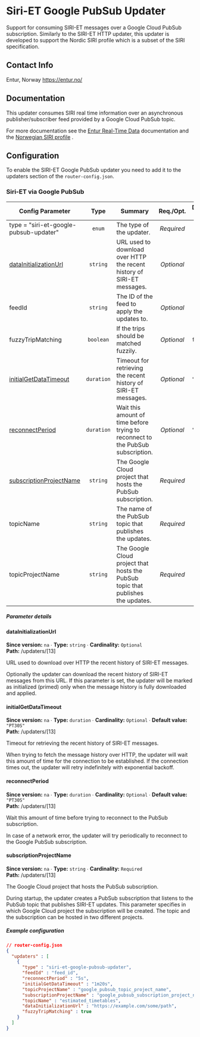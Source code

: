 # Siri-ET Google PubSub Updater

Support for consuming SIRI-ET messages over a Google Cloud PubSub subscription.
Similarly to the SIRI-ET HTTP updater, this updater is developed to support the Nordic SIRI profile
which is a subset of the SIRI specification.

## Contact Info
Entur, Norway
https://entur.no/

## Documentation

This updater consumes SIRI real time information over an asynchronous publisher/subscriber feed
provided by a Google Cloud PubSub topic.

For more documentation see
the [Entur Real-Time Data](https://developer.entur.org/pages-real-time-intro) documentation and
the [Norwegian SIRI profile](https://enturas.atlassian.net/wiki/spaces/PUBLIC/pages/637370420/Norwegian+SIRI+profile)
.

## Configuration

To enable the SIRI-ET Google PubSub updater you need to add it to the updaters section
of the `router-config.json`.

### Siri-ET via Google PubSub

<!-- siri-et-google-pubsub-updater BEGIN -->
<!-- NOTE! This section is auto-generated. Do not change, change doc in code instead. -->

| Config Parameter                                           |    Type    | Summary                                                                          |  Req./Opt. | Default Value | Since |
|------------------------------------------------------------|:----------:|----------------------------------------------------------------------------------|:----------:|---------------|:-----:|
| type = "siri-et-google-pubsub-updater"                     |   `enum`   | The type of the updater.                                                         | *Required* |               |  1.5  |
| [dataInitializationUrl](#u__13__dataInitializationUrl)     |  `string`  | URL used to download over HTTP the recent history of SIRI-ET messages.           | *Optional* |               |   na  |
| feedId                                                     |  `string`  | The ID of the feed to apply the updates to.                                      | *Optional* |               |   na  |
| fuzzyTripMatching                                          |  `boolean` | If the trips should be matched fuzzily.                                          | *Optional* | `false`       |   na  |
| [initialGetDataTimeout](#u__13__initialGetDataTimeout)     | `duration` | Timeout for retrieving the recent history of SIRI-ET messages.                   | *Optional* | `"PT30S"`     |   na  |
| [reconnectPeriod](#u__13__reconnectPeriod)                 | `duration` | Wait this amount of time before trying to reconnect to the PubSub subscription.  | *Optional* | `"PT30S"`     |   na  |
| [subscriptionProjectName](#u__13__subscriptionProjectName) |  `string`  | The Google Cloud project that hosts the PubSub subscription.                     | *Required* |               |   na  |
| topicName                                                  |  `string`  | The name of the PubSub topic that publishes the updates.                         | *Required* |               |   na  |
| topicProjectName                                           |  `string`  | The Google Cloud project that hosts the PubSub topic that publishes the updates. | *Required* |               |   na  |


##### Parameter details

<h4 id="u__13__dataInitializationUrl">dataInitializationUrl</h4>

**Since version:** `na` ∙ **Type:** `string` ∙ **Cardinality:** `Optional`   
**Path:** /updaters/[13] 

URL used to download over HTTP the recent history of SIRI-ET messages.

Optionally the updater can download the recent history of SIRI-ET messages from this URL.
If this parameter is set, the updater will be marked as initialized (primed) only when
the message history is fully downloaded and applied.


<h4 id="u__13__initialGetDataTimeout">initialGetDataTimeout</h4>

**Since version:** `na` ∙ **Type:** `duration` ∙ **Cardinality:** `Optional` ∙ **Default value:** `"PT30S"`   
**Path:** /updaters/[13] 

Timeout for retrieving the recent history of SIRI-ET messages.

When trying to fetch the message history over HTTP, the updater will wait this amount
of time for the connection to be established.
If the connection times out, the updater will retry indefinitely with exponential backoff.


<h4 id="u__13__reconnectPeriod">reconnectPeriod</h4>

**Since version:** `na` ∙ **Type:** `duration` ∙ **Cardinality:** `Optional` ∙ **Default value:** `"PT30S"`   
**Path:** /updaters/[13] 

Wait this amount of time before trying to reconnect to the PubSub subscription.

In case of a network error, the updater will try periodically to reconnect to the
Google PubSub subscription.


<h4 id="u__13__subscriptionProjectName">subscriptionProjectName</h4>

**Since version:** `na` ∙ **Type:** `string` ∙ **Cardinality:** `Required`   
**Path:** /updaters/[13] 

The Google Cloud project that hosts the PubSub subscription.

During startup, the updater creates a PubSub subscription that listens
to the PubSub topic that publishes SIRI-ET updates.
This parameter specifies in which Google Cloud project the subscription will be created.
The topic and the subscription can be hosted in two different projects.




##### Example configuration

```JSON
// router-config.json
{
  "updaters" : [
    {
      "type" : "siri-et-google-pubsub-updater",
      "feedId" : "feed_id",
      "reconnectPeriod" : "5s",
      "initialGetDataTimeout" : "1m20s",
      "topicProjectName" : "google_pubsub_topic_project_name",
      "subscriptionProjectName" : "google_pubsub_subscription_project_name",
      "topicName" : "estimated_timetables",
      "dataInitializationUrl" : "https://example.com/some/path",
      "fuzzyTripMatching" : true
    }
  ]
}
```

<!-- siri-et-google-pubsub-updater END -->

